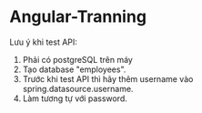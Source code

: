 # Angular-Tranning
Lưu ý khi test API:
  1) Phải có postgreSQL trên máy
  2) Tạo database "employees".
  3) Trước khi test API thì hãy thêm username vào spring.datasource.username.
  4) Làm tương tự với password.
